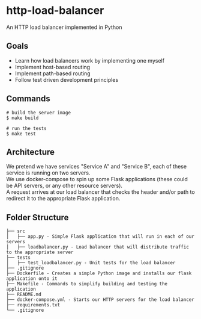 # http-load-balancer

An HTTP load balancer implemented in Python

## Goals

- Learn how load balancers work by implementing one myself
- Implement host-based routing
- Implement path-based routing
- Follow test driven development principles

## Commands

```
# build the server image
$ make build

# run the tests
$ make test
```

## Architecture
We pretend we have services "Service A" and "Service B", each of these service is running on two servers.  
We use docker-compose to spin up some Flask applications (these could be API servers, or any other resource servers).  
A request arrives at our load balancer that checks the header and/or path to redirect it to the appropriate Flask application.  

## Folder Structure

```
├── src
│   ├── app.py - Simple Flask application that will run in each of our servers
│   ├── loadbalancer.py - Load balancer that will distribute traffic to the appropriate server
├── tests
│   ├── test_loadbalancer.py - Unit tests for the load balancer
├── .gitignore
├── Dockerfile - Creates a simple Python image and installs our flask application onto it
├── Makefile - Commands to simplify building and testing the application
├── README.md
├── docker-compose.yml - Starts our HTTP servers for the load balancer
├── requirements.txt
└── .gitignore
```
